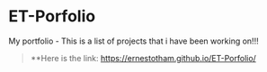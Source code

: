 # ET-Porfolio

My portfolio - This is a list of projects that i have been working on!!!

> **Here is the link: https://ernestotham.github.io/ET-Porfolio/